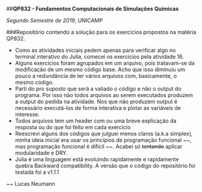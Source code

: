 ##__QP832 - Fundamentos Computacionais de Simulações Químicas__

 *Segundo Semestre de 2019*, UNICAMP

 ###Repositório contendo a solução para os exercícios propostos na matéria QP832.
* Como as atividades iniciais pedem apenas para verificar algo no terminal interativo do Julia, comecei os exercícios pela atividade 16.
* Alguns exercícios foram agrupados em um arquivo, pois tratavam-se da modificação de um mesmo código base. Acho que isso diminuiu um pouco a redundância de ter vários arquivos com, basicamente, o mesmo código.
* Parti do pro suposto que será a valiado o código e não o output do programa. Por isso não todos arquivos ao serem executados produzem a output do pedida na atividade. Nos que não produzem output é necessário executá-los de forma interativa e plotar as variáveis de interesse.
* Todos arquivos tem um header com ou uma breve explicação da resposta ou do que foi feito em cada exercício
* Reescrevi alguns dos códigos que julguei menos claros (a.k.a simplex), minha ideia inicial era usar os princípios de programação funcional ~~, mas programação funcional é difícil ~~. Acabei só ~~tentando~~ aplicar modularidade e DRY.
* Julia é uma linguagem está evoluindo rapidamente e rapidamente quebra Backward compatibility. A versão que o código do repositório foi testada foi a v1.1.1

 ~~ Lucas Neumann
